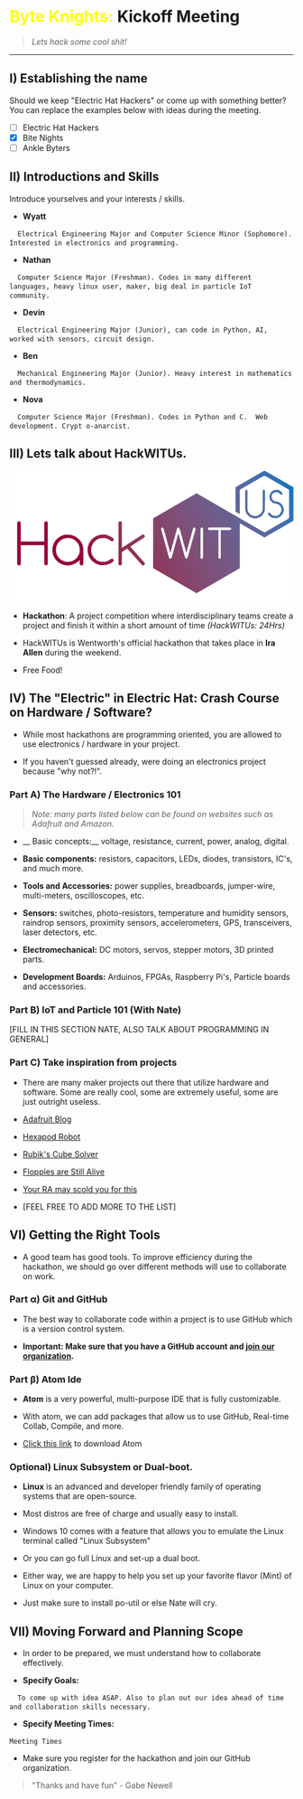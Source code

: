 # <span style="color:yellow">Byte Knights:</span> Kickoff Meeting
> *Lets hack some cool shit!*

---
## I) Establishing the name
Should we keep "Electric Hat Hackers" or come up with something better? You can replace the examples below with ideas during the meeting.
- [ ] Electric Hat Hackers
- [x] Bite Nights
- [ ] Ankle Byters

## II) Introductions and Skills
Introduce yourselves and your interests / skills.
* **Wyatt**
~~~~
  Electrical Engineering Major and Computer Science Minor (Sophomore). Interested in electronics and programming.
~~~~
* **Nathan**
~~~~
  Computer Science Major (Freshman). Codes in many different languages, heavy linux user, maker, big deal in particle IoT community.
~~~~
* **Devin**
~~~~
  Electrical Engineering Major (Junior), can code in Python, AI, worked with sensors, circuit design.
~~~~
* **Ben**
~~~~
  Mechanical Engineering Major (Junior). Heavy interest in mathematics and thermodynamics.
~~~~
* **Nova**
~~~~
  Computer Science Major (Freshman). Codes in Python and C.  Web development. Crypt o-anarcist.
~~~~

## III) Lets talk about HackWITUs.
![HackWITUs Logo](https://raw.githubusercontent.com/hackwitus/hackwit.us/master/src/assets/images/logo1.png)
* __Hackathon__: A project competition where interdisciplinary teams create a project and       finish it within a short amount of time *(HackWITUs: 24Hrs)*

* HackWITUs is Wentworth's official hackathon that takes place in __Ira Allen__ during the weekend.

* Free Food!


## IV) The "Electric" in Electric Hat: Crash Course on Hardware / Software?

* While most hackathons are programming oriented, you are allowed to use electronics / hardware in your project.

* If you haven't guessed already, were doing an electronics project because "why not?!".

### Part A) The Hardware / Electronics 101

> *Note: many parts listed below can be found on websites such as Adafruit and Amazon.*

* __ Basic concepts:__ voltage, resistance, current, power, analog, digital.

* __Basic components:__ resistors, capacitors, LEDs, diodes, transistors, IC's, and much more.

* __Tools and Accessories:__ power supplies, breadboards, jumper-wire, multi-meters, oscilloscopes, etc.

* __Sensors:__ switches, photo-resistors, temperature and humidity sensors, raindrop sensors, proximity sensors, accelerometers, GPS, transceivers, laser detectors, etc.

* __Electromechanical:__ DC motors, servos, stepper motors, 3D printed parts.

* __Development Boards:__ Arduinos, FPGAs, Raspberry Pi's, Particle boards and accessories.

### Part B) IoT and Particle 101 (With Nate)

[FILL IN THIS SECTION NATE, ALSO TALK ABOUT PROGRAMMING IN GENERAL]

### Part C) Take inspiration from projects
* There are many maker projects out there that utilize hardware and software. Some are really cool, some are extremely useful, some are just outright useless.

* [Adafruit Blog](https://blog.adafruit.com/category/customerprojects/)

* [Hexapod Robot](https://www.youtube.com/watch?v=Lv9TnLmJGbs)

* [Rubik's Cube Solver](https://www.youtube.com/watch?v=tNhQUrkPYJs)

* [Floppies are Still Alive](https://www.youtube.com/watch?v=AB6IKDA4Ovs)

* [Your RA may scold you for this](https://www.youtube.com/watch?v=DPQFeMdPJiA)

* [FEEL FREE TO ADD MORE TO THE LIST]

## VI) Getting the Right Tools

* A good team has good tools. To improve efficiency during the hackathon, we should go over different methods will use to collaborate on work.

### Part α) Git and GitHub
* The best way to collaborate code within a project is to use GitHub which is a version control system.

* **Important: Make sure that you have a GitHub account and [join our
 organization](https://GitHub.com/UntitledHackathonTeam).**

### Part β) Atom Ide

* __Atom__ is a very powerful, multi-purpose IDE that is fully customizable.

* With atom, we can add packages that allow us to use GitHub, Real-time Collab, Compile, and more.

* [Click this link](https://atom.io/) to download Atom

### Optional) Linux Subsystem or Dual-boot.

* __Linux__ is an advanced and developer friendly family of operating systems that are open-source.

* Most distros are free of charge and usually easy to install.

* Windows 10 comes with a feature that allows you to emulate the Linux terminal called "Linux Subsystem"

* Or you can go full Linux and set-up a dual boot.

* Either way, we are happy to help you set up your favorite flavor (Mint) of Linux on your computer.

* Just make sure to install po-util or else Nate will cry.

## VII) Moving Forward and Planning Scope
* In order to be prepared, we must understand how to collaborate effectively.

* **Specify Goals:**

~~~
  To come up with idea ASAP. Also to plan out our idea ahead of time and collaboration skills necessary.
~~~

* **Specify Meeting Times:**

~~~
Meeting Times
~~~

* Make sure you register for the hackathon and join our GitHub organization.

> "Thanks and have fun" - Gabe Newell
